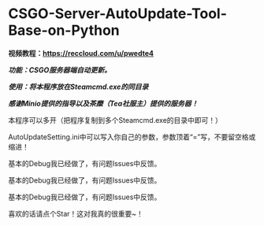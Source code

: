 # CSGO-Server-AutoUpdate-Tool-Base-on-Python

**视频教程：https://reccloud.com/u/pwedte4**

***功能：CSGO服务器端自动更新。***

***使用：将本程序放在Steamcmd.exe的同目录***

***感谢Minio提供的指导以及茶糜（Tea社服主）提供的服务器！***

本程序可以多开（把程序复制到多个Steamcmd.exe的目录中即可！）

AutoUpdateSetting.ini中可以写入你自己的参数，参数顶着“=”写，不要留空格或缩进！

基本的Debug我已经做了，有问题Issues中反馈。

基本的Debug我已经做了，有问题Issues中反馈。

基本的Debug我已经做了，有问题Issues中反馈。

喜欢的话请点个Star！这对我真的很重要~！
